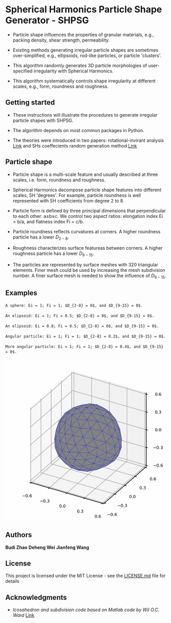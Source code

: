 # Spherical Harmonics Particle Shape Generator - SHPSG

* Particle shape influences the properties of granular materials, e.g., packing density, shear strength, permeability. 

* Existing methods generating irregular particle shapes are sometimes over-simplified, e.g., ellipsoids, rod-like particles, or particle 'clusters'.

* This algorithm randomly generates 3D particle morphologies of user-specified irregularity with Spherical Harmonics.

* This algorithm systematically controls shape irregularity at different scales, e.g., form, roundness and roughness.

## Getting started

* These instructions will illustrate the procedures to generate irregular particle shapes with SHPSG.

* The algorithm depends on most common packages in Python.

* The theories were introduced in two papers: rotational-invirant analysis <a href="https://www.mathworks.com/matlabcentral/fileexchange/50105-icosphere" target="_blank">Link</a> and SHs coeffecients random generation method <a href="https://www.sciencedirect.com/science/article/abs/pii/S0032591018301189" target="_blank">Link</a>


## Particle shape

* Particle shape is a multi-scale feature and usually described at three scales, i.e. form, roundness and roughness.

* Spherical Harmonics decompose particle shape features into different scales, SH 'degrees'. For example, particle roundness is well represented with SH coefficients from degree 2 to 8.

* Particle form is defined by three principal dimensions that perpendicular to each other: a$\geq$b$\geq$c. We control two aspect ratios: elongation index Ei = b/a, and flatness index Fi = c/b.

* Particle roundness reflects curvatures at corners. A higher roundness particle has a lower $D_{2-8}$.

* Roughness characterizes surface featureas between corners. A higher roughness particle has a lower $D_{9-15}$.

* The particles are represented by surface meshes with 320 triangular elements. Finer mesh could be used by increasing the mesh subdivision number. A finer surface mesh is needed to show the influence of $D_{9-15}$.


## Examples

```
A sphere: Ei = 1; Fi = 1; $D_{2-8} = 0$, and $D_{9-15} = 0$.

An elipsoid: Ei = 1; Fi = 0.5; $D_{2-8} = 0$, and $D_{9-15} = 0$.

An elipsoid: Ei = 0.8; Fi = 0.5; $D_{2-8} = 0$, and $D_{9-15} = 0$.

Angular particle: Ei = 1; Fi = 1; $D_{2-8} = 0.2$, and $D_{9-15} = 0$.

More angular particle: Ei = 1; Fi = 1; $D_{2-8} = 0.4$, and $D_{9-15} = 0$.

```
![alt text](examples/D2_8_0.1.gif)



## Authors

**Budi Zhao** **Deheng Wei** **Jianfeng Wang** 

## License

This project is licensed under the MIT License - see the [LICENSE.md](LICENSE.md) file for details

## Acknowledgments

* *Icosahedron and subdivision code based on Matlab code by Wil O.C. Ward* <a href="https://www.mathworks.com/matlabcentral/fileexchange/50105-icosphere" target="_blank">Link</a>

